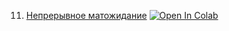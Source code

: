 11. [Непрерывное матожидание](https://mathmechterver.github.io/terver2021/prac11/prac11.html)  [![Open In Colab](https://colab.research.google.com/assets/colab-badge.svg)](https://colab.research.google.com/github/mathmechterver/terver2021/blob/master/prac11/prac11.ipynb)